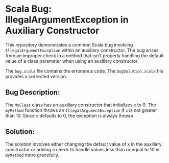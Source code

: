 # Scala Bug: IllegalArgumentException in Auxiliary Constructor

This repository demonstrates a common Scala bug involving `IllegalArgumentException` within an auxiliary constructor.  The bug arises from an improper check in a method that isn't properly handling the default value of a class parameter when using an auxiliary constructor.

The `bug.scala` file contains the erroneous code. The `bugSolution.scala` file provides a corrected version.

## Bug Description:

The `MyClass` class has an auxiliary constructor that initializes `x` to 0. The `myMethod` function throws an `IllegalArgumentException` if `x` is not greater than 10.  Since `x` defaults to 0, the exception is always thrown.

## Solution:

The solution involves either changing the default value of x in the auxiliary constructor or adding a check to handle values less than or equal to 10 in `myMethod` more gracefully.